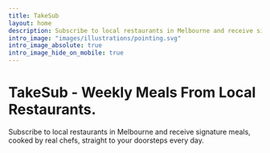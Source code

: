 ```yaml
---
title: TakeSub
layout: home
description: Subscribe to local restaurants in Melbourne and receive signature meals, cooked by real chefs, straight to your doorsteps every day.
intro_image: "images/illustrations/pointing.svg"
intro_image_absolute: true
intro_image_hide_on_mobile: true
---
```


# TakeSub - Weekly Meals From Local Restaurants.

Subscribe to local restaurants in Melbourne and receive signature meals, cooked by real chefs, straight to your doorsteps every day.
